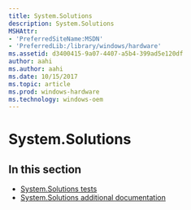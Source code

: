 ```yaml
---
title: System.Solutions
description: System.Solutions
MSHAttr:
- 'PreferredSiteName:MSDN'
- 'PreferredLib:/library/windows/hardware'
ms.assetid: d3400415-9a07-4407-a5b4-399ad5e120df
author: aahi
ms.author: aahi
ms.date: 10/15/2017
ms.topic: article
ms.prod: windows-hardware
ms.technology: windows-oem
---
```


# System.Solutions


## <span id="in_this_section"></span>In this section


-   [System.Solutions tests](system-solutions-tests.md)
-   [System.Solutions additional documentation](system-solutions-additional-documentation.md)

 

 






